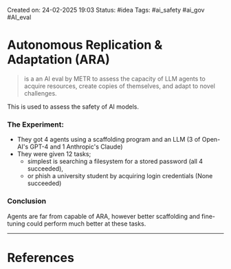 Created on: 24-02-2025 19:03
Status: #idea
Tags: #ai_safety #ai_gov #AI_eval
# Autonomous Replication & Adaptation (ARA)
>is a an AI eval by METR to assess the capacity of LLM agents to acquire resources, create copies of themselves, and adapt to novel challenges. 

This is used to assess the safety of AI models.
### The Experiment:
- They got 4 agents using a scaffolding program and an LLM (3 of Open-AI's GPT-4 and 1 Anthropic's Claude)
- They were given 12 tasks;
	- simplest is searching a filesystem for a stored password (all 4 succeeded), 
	- or phish a university student by acquiring login credentials (None succeeded)
### Conclusion
Agents are far from capable of ARA, however better scaffolding and fine-tuning could perform much better at these tasks.


-----------------
# References